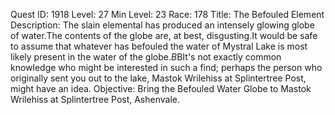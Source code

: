 Quest ID: 1918
Level: 27
Min Level: 23
Race: 178
Title: The Befouled Element
Description: The slain elemental has produced an intensely glowing globe of water.The contents of the globe are, at best, disgusting.It would be safe to assume that whatever has befouled the water of Mystral Lake is most likely present in the water of the globe.$B$BIt's not exactly common knowledge who might be interested in such a find; perhaps the person who originally sent you out to the lake, Mastok Wrilehiss at Splintertree Post, might have an idea.
Objective: Bring the Befouled Water Globe to Mastok Wrilehiss at Splintertree Post, Ashenvale.
